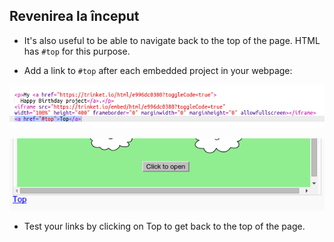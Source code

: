 ## Revenirea la început

+ It's also useful to be able to navigate back to the top of the page. HTML has `#top` for this purpose.

+ Add a link to `#top` after each embedded project in your webpage:

![screenshot](images/showcase-top-code.png)

![screenshot](images/showcase-top-output.png)

+ Test your links by clicking on Top to get back to the top of the page.
